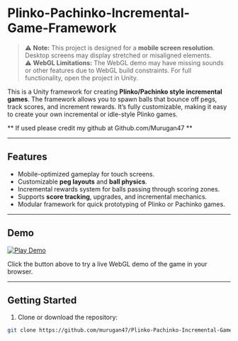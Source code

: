 # Plinko-Pachinko-Incremental-Game-Framework

> ⚠️ **Note:** This project is designed for a **mobile screen resolution**. Desktop screens may display stretched or misaligned elements.  
> ⚠️ **WebGL Limitations:** The WebGL demo may have missing sounds or other features due to WebGL build constraints. For full functionality, open the project in Unity.

This is a Unity framework for creating **Plinko/Pachinko style incremental games**. The framework allows you to spawn balls that bounce off pegs, track scores, and increment rewards. It’s fully customizable, making it easy to create your own incremental or idle-style Plinko games.

** If used please credit my github at Github.com/Murugan47 **

---

## Features

- Mobile-optimized gameplay for touch screens.  
- Customizable **peg layouts** and **ball physics**.  
- Incremental rewards system for balls passing through scoring zones.  
- Supports **score tracking**, upgrades, and incremental mechanics.  
- Modular framework for quick prototyping of Plinko or Pachinko games.  

---

## Demo

[![Play Demo](https://img.shields.io/badge/Demo-Click_here-brightgreen)](https://murugan47.github.io/Plinko-Pachinko-Incremental-Game-Framework/)

Click the button above to try a live WebGL demo of the game in your browser.

---

## Getting Started

1. Clone or download the repository:

```bash
git clone https://github.com/murugan47/Plinko-Pachinko-Incremental-Game-Framework.git
